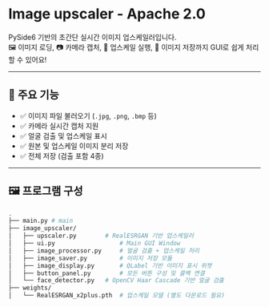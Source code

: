 # Image upscaler - Apache 2.0

PySide6 기반의 초간단 실시간 이미지 업스케일러입니다.  
🖼 이미지 로딩, 📷 카메라 캡처, 🚀 업스케일 실행, 💾 이미지 저장까지 GUI로 쉽게 처리할 수 있어요!

---

## 🧠 주요 기능

- ✅ 이미지 파일 불러오기 (`.jpg`, `.png`, `.bmp` 등)
- ✅ 카메라 실시간 캡처 지원
- ✅ 얼굴 검출 및 업스케일 표시
- ✅ 원본 및 업스케일 이미지 분리 저장
- ✅ 전체 저장 (검출 포함 4종)

---

## 🖼 프로그램 구성

```bash
.
├── main.py # main
├── image_upscaler/
│   ├── upscaler.py        # RealESRGAN 기반 업스케일러
│   ├── ui.py                  # Main GUI Window
│   ├── image_processor.py     # 얼굴 검출 + 업스케일 처리
│   ├── image_saver.py         # 이미지 저장 모듈
│   ├── image_display.py       # QLabel 기반 이미지 표시 위젯
│   ├── button_panel.py        # 모든 버튼 구성 및 콜백 연결
│   └── face_detector.py   # OpenCV Haar Cascade 기반 얼굴 검출
├── weights/
│   └── RealESRGAN_x2plus.pth  # 업스케일 모델 (별도 다운로드 필요)
```
